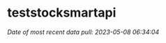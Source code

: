 
<!-- README.md is generated from README.Rmd. Please edit that file -->

# teststocksmartapi

*Date of most recent data pull: 2023-05-08 06:34:04*

